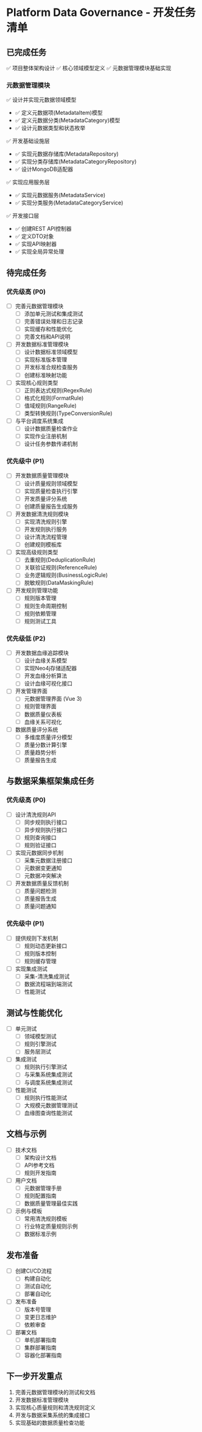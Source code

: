 # Platform Data Governance - 开发任务清单

## 已完成任务

✅ 项目整体架构设计
✅ 核心领域模型定义
✅ 元数据管理模块基础实现

### 元数据管理模块

✅ 设计并实现元数据领域模型
  - ✅ 定义元数据项(MetadataItem)模型
  - ✅ 定义元数据分类(MetadataCategory)模型
  - ✅ 设计元数据类型和状态枚举

✅ 开发基础设施层
  - ✅ 实现元数据存储库(MetadataRepository)
  - ✅ 实现分类存储库(MetadataCategoryRepository)
  - ✅ 设计MongoDB适配器

✅ 实现应用服务层
  - ✅ 实现元数据服务(MetadataService)
  - ✅ 实现分类服务(MetadataCategoryService)

✅ 开发接口层
  - ✅ 创建REST API控制器
  - ✅ 定义DTO对象
  - ✅ 实现API映射器
  - ✅ 实现全局异常处理

## 待完成任务

### 优先级高 (P0)

- [ ] 完善元数据管理模块
  - [ ] 添加单元测试和集成测试
  - [ ] 完善错误处理和日志记录
  - [ ] 实现缓存和性能优化
  - [ ] 完善文档和API说明

- [ ] 开发数据标准管理模块
  - [ ] 设计数据标准领域模型
  - [ ] 实现标准版本管理
  - [ ] 开发标准合规检查服务
  - [ ] 创建标准映射功能

- [ ] 实现核心规则类型
  - [ ] 正则表达式规则(RegexRule)
  - [ ] 格式化规则(FormatRule)
  - [ ] 值域规则(RangeRule)
  - [ ] 类型转换规则(TypeConversionRule)

- [ ] 与平台调度系统集成
  - [ ] 设计数据质量检查作业
  - [ ] 实现作业注册机制
  - [ ] 设计任务参数传递机制

### 优先级中 (P1)

- [ ] 开发数据质量管理模块
  - [ ] 设计质量规则领域模型
  - [ ] 实现质量检查执行引擎
  - [ ] 开发质量评分系统
  - [ ] 创建质量报告生成服务

- [ ] 开发数据清洗规则模块
  - [ ] 实现清洗规则引擎
  - [ ] 开发规则执行服务
  - [ ] 设计清洗流程管理
  - [ ] 创建规则模板库

- [ ] 实现高级规则类型
  - [ ] 去重规则(DeduplicationRule)
  - [ ] 关联验证规则(ReferenceRule)
  - [ ] 业务逻辑规则(BusinessLogicRule)
  - [ ] 脱敏规则(DataMaskingRule)

- [ ] 开发规则管理功能
  - [ ] 规则版本管理
  - [ ] 规则生命周期控制
  - [ ] 规则依赖管理
  - [ ] 规则测试工具

### 优先级低 (P2)

- [ ] 开发数据血缘追踪模块
  - [ ] 设计血缘关系模型
  - [ ] 实现Neo4j存储适配器
  - [ ] 开发血缘分析算法
  - [ ] 设计血缘可视化接口

- [ ] 开发管理界面
  - [ ] 元数据管理界面 (Vue 3)
  - [ ] 规则管理界面
  - [ ] 数据质量仪表板
  - [ ] 血缘关系可视化

- [ ] 数据质量评分系统
  - [ ] 多维度质量评分模型
  - [ ] 质量分数计算引擎
  - [ ] 质量趋势分析
  - [ ] 质量报告生成

## 与数据采集框架集成任务

### 优先级高 (P0)

- [ ] 设计清洗规则API
  - [ ] 同步规则执行接口
  - [ ] 异步规则执行接口
  - [ ] 规则查询接口
  - [ ] 规则验证接口

- [ ] 实现元数据同步机制
  - [ ] 采集元数据注册接口
  - [ ] 元数据变更通知
  - [ ] 元数据冲突解决

- [ ] 开发数据质量反馈机制
  - [ ] 质量问题检测
  - [ ] 质量报告生成
  - [ ] 质量问题通知

### 优先级中 (P1)

- [ ] 提供规则下发机制
  - [ ] 规则动态更新接口
  - [ ] 规则版本控制
  - [ ] 规则缓存管理

- [ ] 实现集成测试
  - [ ] 采集-清洗集成测试
  - [ ] 数据流程端到端测试
  - [ ] 性能测试

## 测试与性能优化

- [ ] 单元测试
  - [ ] 领域模型测试
  - [ ] 规则引擎测试
  - [ ] 服务层测试

- [ ] 集成测试
  - [ ] 规则执行引擎测试
  - [ ] 与采集系统集成测试
  - [ ] 与调度系统集成测试

- [ ] 性能测试
  - [ ] 规则执行性能测试
  - [ ] 大规模元数据管理测试
  - [ ] 血缘图查询性能测试

## 文档与示例

- [ ] 技术文档
  - [ ] 架构设计文档
  - [ ] API参考文档
  - [ ] 规则开发指南

- [ ] 用户文档
  - [ ] 元数据管理手册
  - [ ] 规则配置指南
  - [ ] 数据质量管理最佳实践

- [ ] 示例与模板
  - [ ] 常用清洗规则模板
  - [ ] 行业特定质量规则示例
  - [ ] 数据标准示例

## 发布准备

- [ ] 创建CI/CD流程
  - [ ] 构建自动化
  - [ ] 测试自动化
  - [ ] 部署自动化

- [ ] 发布准备
  - [ ] 版本号管理
  - [ ] 变更日志维护
  - [ ] 依赖审查

- [ ] 部署文档
  - [ ] 单机部署指南
  - [ ] 集群部署指南
  - [ ] 容器化部署指南

## 下一步开发重点

1. 完善元数据管理模块的测试和文档
2. 开发数据标准管理模块
3. 实现核心质量规则和清洗规则定义
4. 开发与数据采集系统的集成接口
5. 实现基础的数据质量检查功能
